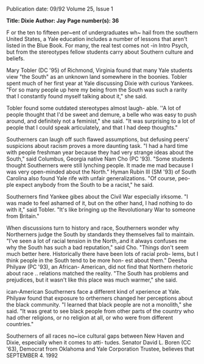 Publication date: 09/92
Volume 25, Issue 1

**Title: Dixie**
**Author: Jay**
**Page number(s): 36**

F
or the ten to fifteen per~ent of undergraduates wh~ 
hail from the southern United States, a Yale education 
includes a number of lessons that aren't listed in the 
Blue Book. For many, the real test comes not -in Intro 
Psych, but from the stereotypes fellow students carry about 
Southern culture and beliefs. 

Mary Tobler (DC '95) of Richmond, Virginia found 
that many Yale students view "the South" as an unknown 
land somewhere in the boonies. Tobler spent much of her 
first year at Yale discussing Dixie with curious Yankees. 
"For so many people up here my being from the South was 
such a rarity that I constantly found myself talking about 
it," she said. 

Tobler found some outdated stereotypes almost laugh-
able. ''A lot of people thought that I'd be sweet and demure, 
a belle who was easy to push around, and definitely not a 
feminist," she said. "It was surprising to a lot of people that 
I could speak articulately, and that I had deep thoughts." 

Southerners can laugh off such flawed assumptions, 
but defusing peers' suspicions about racism proves a more 
daunting task. "I had a hard time with people freshman 
year because they had very strange ideas about the South," 
said Columbus, Georgia native Nam Cho (PC '93). "Some 
students thought Southerners were still lynching people. It 
made me mad because I was very open-minded about the 
North." Hyman Rubin III (SM '93) of South Carolina also 
found Yale rife with unfair generalizations. "Of course, peo-
ple expect anybody from the South to be a racist," he said. 

Southerners find Yankee gibes about the Civil War 
especially irksome. "I was made to feel ashamed of it, but 
on the other hand, I had nothing to do with it," said 
Tobler. "It's like bringing up the Revolutionary War to 
someone from Britain." 

When discussions turn to history and race, Southerners 
wonder why Northerners judge the South by standards they 
themselves fail to maintain. "I've seen a lot of racial tension 
in the North,.and it always confuses me why the South has 
such a bad reputation," said Cho. "Things don't seem much 
better here. Historically there have been lots of racial prob-
lems, but I think people in the South tend to be more hon-
est about them." Deesha Philyaw (PC '93), an African-
American, did not find that Northern rhetoric about race 
.. 
relations matched the reality. "The South has problems and 
prejudices, but it wasn't like this place was much warmer," 
she said. 

ican-American Southerners face a different kind of 
xperience at Yale. Philyaw found that exposure to 
ortherners changed her perceptions about the 
black community. "I learned that black people are not a 
monolith," she said. "It was great to see black people from 
other parts of the country who had other religions, or no 
religion at all, or who were from different countries." 

Southerners of all races no~ice cultural gaps between 
New Haven and Dixie, especially when it comes to atti-
tudes. Senator David L. Boren (CC '63), Democrat from 
Oklahoma and Yale Corporation Trustee, believes that 
SEPTEMBER 4. 1992